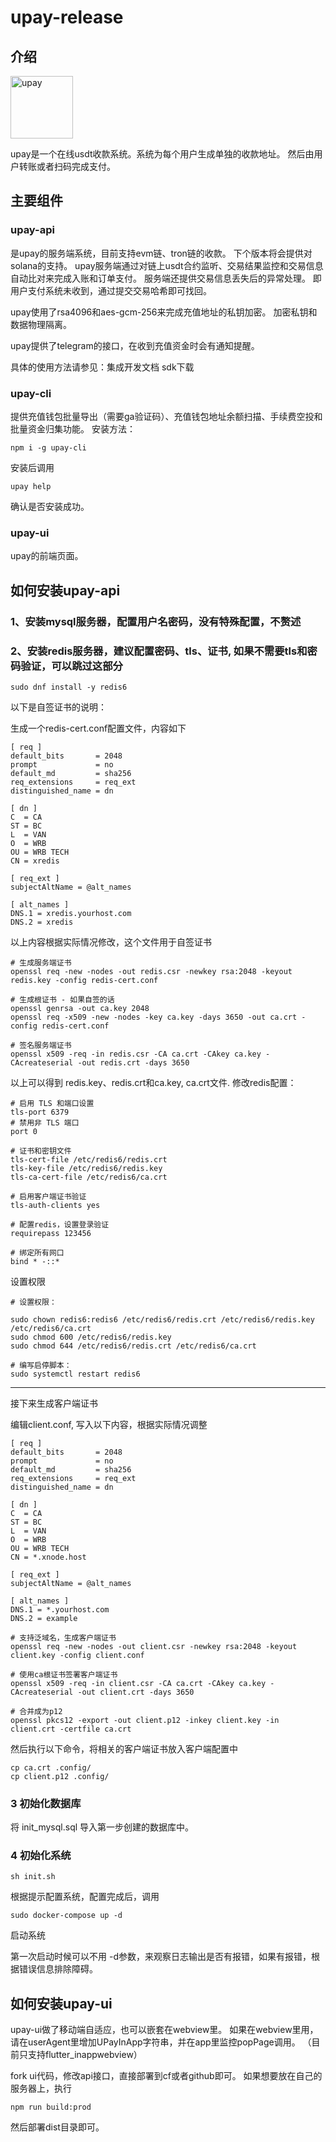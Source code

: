 # upay-release

## 介绍

<img src="https://github.com/WhiteRiverBay/upay-ui/blob/main/public/logo.png?raw=true" alt="upay" title="upay" width="100px" height="100px" />

upay是一个在线usdt收款系统。系统为每个用户生成单独的收款地址。 然后由用户转账或者扫码完成支付。

## 主要组件

### upay-api

是upay的服务端系统，目前支持evm链、tron链的收款。 下个版本将会提供对solana的支持。
upay服务端通过对链上usdt合约监听、交易结果监控和交易信息自动比对来完成入账和订单支付。
服务端还提供交易信息丢失后的异常处理。 即用户支付系统未收到，通过提交交易哈希即可找回。

upay使用了rsa4096和aes-gcm-256来完成充值地址的私钥加密。 加密私钥和数据物理隔离。

upay提供了telegram的接口，在收到充值资金时会有通知提醒。

具体的使用方法请参见：集成开发文档 sdk下载

### upay-cli

提供充值钱包批量导出（需要ga验证码）、充值钱包地址余额扫描、手续费空投和批量资金归集功能。
安装方法：

```shell
npm i -g upay-cli
```

安装后调用

```shell
upay help
```

确认是否安装成功。

### upay-ui

upay的前端页面。

## 如何安装upay-api

### 1、安装mysql服务器，配置用户名密码，没有特殊配置，不赘述

### 2、安装redis服务器，建议配置密码、tls、证书, 如果不需要tls和密码验证，可以跳过这部分

```shell
sudo dnf install -y redis6
```

以下是自签证书的说明：

生成一个redis-cert.conf配置文件，内容如下

```text
[ req ]
default_bits       = 2048
prompt             = no
default_md         = sha256
req_extensions     = req_ext
distinguished_name = dn

[ dn ]
C  = CA
ST = BC
L  = VAN
O  = WRB
OU = WRB TECH
CN = xredis

[ req_ext ]
subjectAltName = @alt_names

[ alt_names ]
DNS.1 = xredis.yourhost.com
DNS.2 = xredis
```

以上内容根据实际情况修改，这个文件用于自签证书


```shell
# 生成服务端证书
openssl req -new -nodes -out redis.csr -newkey rsa:2048 -keyout redis.key -config redis-cert.conf
```

```shell
# 生成根证书 - 如果自签的话
openssl genrsa -out ca.key 2048
openssl req -x509 -new -nodes -key ca.key -days 3650 -out ca.crt -config redis-cert.conf
```

```shell
# 签名服务端证书
openssl x509 -req -in redis.csr -CA ca.crt -CAkey ca.key -CAcreateserial -out redis.crt -days 3650 
```

以上可以得到 redis.key、redis.crt和ca.key, ca.crt文件. 修改redis配置：

```text
# 启用 TLS 和端口设置
tls-port 6379
# 禁用非 TLS 端口
port 0  

# 证书和密钥文件
tls-cert-file /etc/redis6/redis.crt
tls-key-file /etc/redis6/redis.key
tls-ca-cert-file /etc/redis6/ca.crt

# 启用客户端证书验证
tls-auth-clients yes

# 配置redis，设置登录验证
requirepass 123456

# 绑定所有网口
bind * -::*

```

设置权限

```shell
# 设置权限：

sudo chown redis6:redis6 /etc/redis6/redis.crt /etc/redis6/redis.key /etc/redis6/ca.crt 
sudo chmod 600 /etc/redis6/redis.key
sudo chmod 644 /etc/redis6/redis.crt /etc/redis6/ca.crt

# 编写启停脚本：
sudo systemctl restart redis6
```
-------------

接下来生成客户端证书

编辑client.conf, 写入以下内容，根据实际情况调整

```text
[ req ]
default_bits       = 2048
prompt             = no
default_md         = sha256
req_extensions     = req_ext
distinguished_name = dn

[ dn ]
C  = CA
ST = BC
L  = VAN
O  = WRB
OU = WRB TECH
CN = *.xnode.host

[ req_ext ]
subjectAltName = @alt_names

[ alt_names ]
DNS.1 = *.yourhost.com
DNS.2 = example
```

```shell
# 支持泛域名，生成客户端证书
openssl req -new -nodes -out client.csr -newkey rsa:2048 -keyout client.key -config client.conf

# 使用ca根证书签署客户端证书
openssl x509 -req -in client.csr -CA ca.crt -CAkey ca.key -CAcreateserial -out client.crt -days 3650 

# 合并成为p12
openssl pkcs12 -export -out client.p12 -inkey client.key -in client.crt -certfile ca.crt
```

然后执行以下命令，将相关的客户端证书放入客户端配置中

```shell
cp ca.crt .config/
cp client.p12 .config/
```

### 3 初始化数据库

将 init_mysql.sql 导入第一步创建的数据库中。

### 4 初始化系统

```shell
sh init.sh
```

根据提示配置系统，配置完成后，调用

```shell
sudo docker-compose up -d
```

启动系统

第一次启动时候可以不用 -d参数，来观察日志输出是否有报错，如果有报错，根据错误信息排除障碍。


## 如何安装upay-ui

upay-ui做了移动端自适应，也可以嵌套在webview里。
如果在webview里用，请在userAgent里增加UPayInApp字符串，并在app里监控popPage调用。 （目前只支持flutter_inappwebview）

fork ui代码，修改api接口，直接部署到cf或者github即可。
如果想要放在自己的服务器上，执行

```shell
npm run build:prod
```

然后部署dist目录即可。
